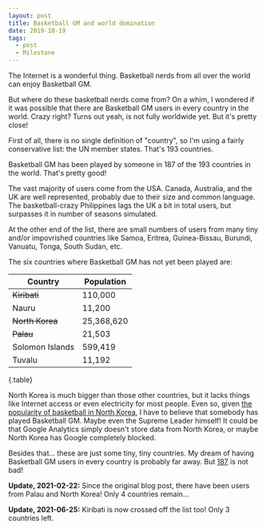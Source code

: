 ```yaml
---
layout: post
title: Basketball GM and world domination
date: 2019-10-19
tags:
  - post
  - Milestone
---
```


The Internet is a wonderful thing. Basketball nerds from all over the world can enjoy Basketball GM.

But where do these basketball nerds come from? On a whim, I wondered if it was possible that there are Basketball GM users in every country in the world. Crazy right? Turns out yeah, is not fully worldwide yet. But it's pretty close!

<!--more-->

First of all, there is no single definition of "country", so I'm using a fairly conservative list: the UN member states. That's 193 countries.

Basketball GM has been played by someone in 187 of the 193 countries in the world. That's pretty good!

The vast majority of users come from the USA. Canada, Australia, and the UK are well represented, probably due to their size and common language. The basketball-crazy Philippines lags the UK a bit in total users, but surpasses it in number of seasons simulated.

At the other end of the list, there are small numbers of users from many tiny and/or impovrished countries like Samoa, Eritrea, Guinea-Bissau, Burundi, Vanuatu, Tonga, South Sudan, etc.

The six countries where Basketball GM has not yet been played are:

<div class="table-responsive">

| Country         | Population |
| --------------- | ---------- |
| ~~Kiribati~~    | 110,000    |
| Nauru           | 11,200     |
| ~~North Korea~~ | 25,368,620 |
| ~~Palau~~       | 21,503     |
| Solomon Islands | 599,419    |
| Tuvalu          | 11,192     |

{.table}

</div>

North Korea is much bigger than those other countries, but it lacks things like Internet access or even electricity for most people. Even so, given [the popularity of basketball in North Korea](https://www.foxnews.com/sports/north-korea-us-relations-famous-basketball-players), I have to believe that somebody has played Basketball GM. Maybe even the Supreme Leader himself! It could be that Google Analytics simply doesn't store data from North Korea, or maybe North Korea has Google completely blocked.

Besides that... these are just some tiny, tiny countries. My dream of having Basketball GM users in every country is probably far away. But [187](https://www.youtube.com/watch?v=Op9Ml7pS6uA) is not bad!

**Update, 2021-02-22:** Since the original blog post, there have been users from Palau and North Korea! Only 4 countries remain...

**Update, 2021-06-25:** Kiribati is now crossed off the list too! Only 3 countries left.

